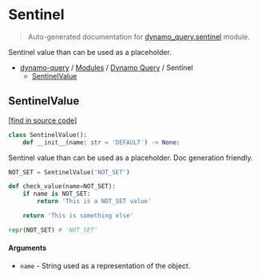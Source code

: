 # Sentinel

> Auto-generated documentation for [dynamo_query.sentinel](https://github.com/altitudenetworks/dynamo_query/blob/master/dynamo_query/sentinel.py) module.

Sentinel value than can be used as a placeholder.

- [dynamo-query](../README.md#dynamo-query-index) / [Modules](../MODULES.md#dynamo-query-modules) / [Dynamo Query](index.md#dynamo-query) / Sentinel
    - [SentinelValue](#sentinelvalue)

## SentinelValue

[[find in source code]](https://github.com/altitudenetworks/dynamo_query/blob/master/dynamo_query/sentinel.py#L5)

```python
class SentinelValue():
    def __init__(name: str = 'DEFAULT') -> None:
```

Sentinel value than can be used as a placeholder.
Doc generation friendly.

```python
NOT_SET = SentinelValue('NOT_SET')

def check_value(name=NOT_SET):
    if name is NOT_SET:
        return 'This is a NOT_SET value'

    return 'This is something else'

repr(NOT_SET) # 'NOT_SET'
```

#### Arguments

- `name` - String used as a representation of the object.
